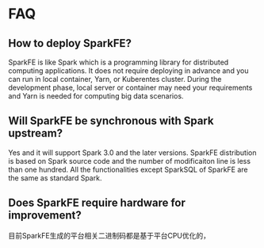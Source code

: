 # FAQ

## How to deploy SparkFE?

SparkFE is like Spark which is a programming library for distributed computing applications. It does not require deploying in advance and you can run in local container, Yarn, or Kuberentes cluster. During the development phase, local server or container may need your requirements and Yarn is needed for computing big data scenarios.


## Will SparkFE be synchronous with Spark upstream?

Yes and it will support Spark 3.0 and the later versions. SparkFE distribution is based on Spark source code and the number of modificaiton line is less than one hundred. All the functionalities except SparkSQL of SparkFE are the same as standard Spark.

## Does SparkFE require hardware for improvement?

目前SparkFE生成的平台相关二进制码都是基于平台CPU优化的，